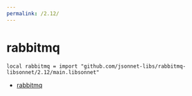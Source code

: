 ```yaml
---
permalink: /2.12/
---
```


# rabbitmq

```jsonnet
local rabbitmq = import "github.com/jsonnet-libs/rabbitmq-libsonnet/2.12/main.libsonnet"
```



* [rabbitmq](rabbitmq/index.md)